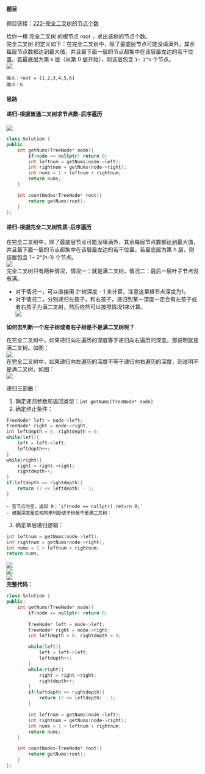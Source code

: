 <h4 id="nXsyM">题目</h4>

题目链接：[222-完全二叉树的节点个数](https://leetcode.cn/problems/count-complete-tree-nodes/)

给你一棵 完全二叉树 的根节点 root ，求出该树的节点个数。  
完全二叉树 的定义如下：在完全二叉树中，除了最底层节点可能没填满外，其余每层节点数都达到最大值，并且最下面一层的节点都集中在该层最左边的若干位置。若最底层为第 `h` 层（从第 0 层开始），则该层包含 `1~ 2^h` 个节点。  
![](http://cdn.notes.kamacoder.com/9cfe9d91-35a7-4400-9196-9b06cfd43c98.png)

```plain
输入：root = [1,2,3,4,5,6]
输出：6
```

<h4 id="LsxHK">思路</h4>
<h4 id="XgYPl">递归-根据普通二叉树求节点数-后序遍历</h4>

![](http://cdn.notes.kamacoder.com/864e4653-f9a9-4f87-a9c2-8f192004f2b5.png)

```cpp
class Solution {
public:
    int getNums(TreeNode* node){
        if(node == nullptr) return 0;
        int leftnum = getNums(node->left);
        int rightnum = getNums(node->right);
        int nums = 1 + leftnum + rightnum;
        return nums;
    }

    int countNodes(TreeNode* root){
        return getNums(root);
    }
};
```

<h4 id="fC3MJ">递归-根据完全二叉树性质-后序遍历</h4>

在完全二叉树中，除了最底层节点可能没填满外，其余每层节点数都达到最大值，并且最下面一层的节点都集中在该层最左边的若干位置。若最底层为第 h 层，则该层包含 1~ 2^(h-1)  个节点。  
![](http://cdn.notes.kamacoder.com/2ad8324a-1fb0-4deb-825c-d534764f4539.png)  
完全二叉树只有两种情况，情况一：就是满二叉树，情况二：最后一层叶子节点没有满。

+ 对于情况一，可以直接用 2^树深度 - 1 来计算，注意这里根节点深度为1。
+ 对于情况二，分别递归左孩子，和右孩子，递归到某一深度一定会有左孩子或者右孩子为满二叉树，然后依然可以按照情况1来计算。  
![](http://cdn.notes.kamacoder.com/90c75ea9-381f-4aa9-8bea-3a7efcf7d7c7.png)



**如何去判断一个左子树或者右子树是不是满二叉树呢？**

在完全二叉树中，如果递归向左遍历的深度等于递归向右遍历的深度，那说明就是满二叉树。如图：  
![](http://cdn.notes.kamacoder.com/9d9330be-03bf-49d1-a003-60b554c9967a.png)  
在完全二叉树中，如果递归向左遍历的深度不等于递归向右遍历的深度，则说明不是满二叉树，如图：  
![](http://cdn.notes.kamacoder.com/ae6cb18d-ae6c-42e2-b11a-2b6ec7a83c52.png)

递归三部曲：

1. 确定递归参数和返回类型：`int getNums(TreeNode* node)`
2. 确定终止条件：

```cpp
TreeNode* left = node->left;
TreeNode* right = node->right;
int leftdepth = 0, rightdepth = 0;
while(left){
    left = left->left;
    leftdepth++;
}
while(right){
    right = right->right;
    rightdepth++;
}
if(leftdepth == rightdepth){
    return (2 << leftdepth) - 1;
}
```

    - 若节点为空，返回 0；`if(node == nullptr) return 0;`
    - 根据深度是否相同来判断该子树是不是满二叉树：
3. 确定单层递归逻辑：

```cpp
int leftnum = getNums(node->left);
int rightnum = getNums(node->right);
int nums = 1 + leftnum + rightnum;
return nums;
```

![](http://cdn.notes.kamacoder.com/6da2edef-ce3d-44b0-95c5-2fa3fc1e8471.png)  
![](http://cdn.notes.kamacoder.com/c19cc905-505a-47c8-adbe-5969698ed41b.png)  
![](http://cdn.notes.kamacoder.com/cf47ff0c-77a1-43d3-91ca-e787f9621374.png)  
**完整代码：**

```cpp
class Solution {
public:
    int getNums(TreeNode* node){
        if(node == nullptr) return 0;
        
        TreeNode* left = node->left;
        TreeNode* right = node->right;
        int leftdepth = 0, rightdepth = 0;

        while(left){
            left = left->left;
            leftdepth++;
        }
        while(right){
            right = right->right;
            rightdepth++;
        }
        if(leftdepth == rightdepth){
            return (2 << leftdepth) - 1;
        }

        int leftnum = getNums(node->left);
        int rightnum = getNums(node->right);
        int nums = 1 + leftnum + rightnum;
        return nums;
    }

    int countNodes(TreeNode* root){
        return getNums(root);
    }
};
```

